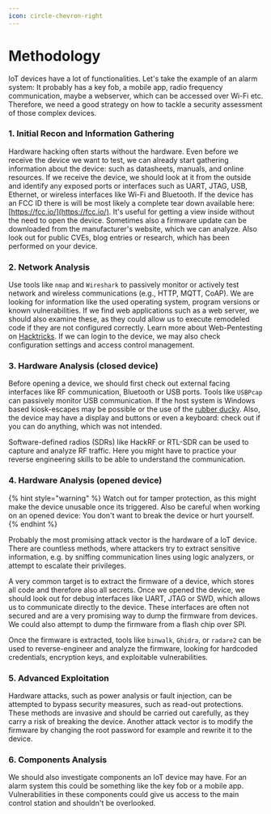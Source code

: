 ```yaml
---
icon: circle-chevron-right
---
```


# Methodology

IoT devices have a lot of functionalities. Let's take the example of an alarm system: It probably has a key fob, a mobile app, radio frequency communication, maybe a webserver, which can be accessed over Wi-Fi etc. Therefore, we need a good strategy on how to tackle a security assessment of those complex devices.

### 1. **Initial Recon and Information Gathering**

Hardware hacking often starts without the hardware. Even before we receive the device we want to test, we can already start gathering information about the device:  such as datasheets, manuals, and online resources. If we receive the device, we should look at it from the outside and identify any exposed ports or interfaces such as UART, JTAG, USB, Ethernet, or wireless interfaces like Wi-Fi and Bluetooth. If the device has an FCC ID there is will be most likely a complete tear down available here: [https://fcc.io/](https://fcc.io/). It's useful for getting a view inside without the need to open the device. Sometimes also a firmware update can be downloaded from the manufacturer's website, which we can analyze. Also look out for public CVEs, blog entries or research, which has been performed on your device.

### 2. Network Analysis

Use tools like `nmap` and `Wireshark` to passively monitor or actively test network and wireless communications (e.g., HTTP, MQTT, CoAP). We are looking for information like the used operating system, program versions or known vulnerabilities. If we find web applications such as a web server, we should also examine these, as they could allow us to execute remodeled code if they are not configured correctly. Learn more about Web-Pentesting on  [Hacktricks](https://book.hacktricks.xyz/pentesting-web/web-vulnerabilities-methodology). If we can login to the device, we may also check configuration settings and access control management.

### 3. **Hardware Analysis (closed device)**

Before opening a device, we should first check out external facing interfaces like RF communication, Bluetooth or USB ports.  Tools like `USBPcap` can passively monitor USB communication. If the host system is Windows based kiosk-escapes may be possible or the use of the [rubber ducky](https://shop.hak5.org/products/usb-rubber-ducky). Also, the device may have a display and buttons or even a keyboard: check out if you can do anything, which was not intended.

Software-defined radios (SDRs) like HackRF or RTL-SDR can be used to capture and analyze RF traffic. Here you might have to practice your reverse engineering skills to be able to understand the communication.

### 4. **Hardware Analysis (opened device)**

{% hint style="warning" %}
Watch out for tamper protection, as this might make the device unusable once its triggered. Also be careful when working on an opened device: You don't want to break the device or hurt yourself.
{% endhint %}

Probably the most promising attack vector is the hardware of a IoT device. There are countless methods, where attackers try to extract sensitive information, e.g. by sniffing communication lines using logic analyzers, or attempt to escalate their privileges.&#x20;

A very common target is to extract the firmware of a device, which stores all code and therefore also all secrets. Once we opened the device, we should look out for debug interfaces like UART, JTAG or SWD, which allows us to communicate directly to the device. These interfaces are often not secured and are a very promising way to dump the firmware from devices. We could also attempt to dump the firmware from a flash chip over SPI. &#x20;

Once the firmware is extracted, tools like `binwalk`, `Ghidra`, or `radare2` can be used to reverse-engineer and analyze the firmware, looking for hardcoded credentials, encryption keys, and exploitable vulnerabilities.

### 5. **Advanced Exploitation**

Hardware attacks, such as power analysis or fault injection, can be attempted to bypass security measures, such as read-out protections. These methods are invasive and should be carried out carefully, as they carry a risk of breaking the device. Another attack vector is to modify the firmware by changing the root password for example and rewrite it to the device.

### 6. **Components Analysis**

We should also investigate components an IoT device may have. For an alarm system this could be something like the key fob or a mobile app. Vulnerabilities in these components could give us access to the main control station and shouldn't be overlooked.
